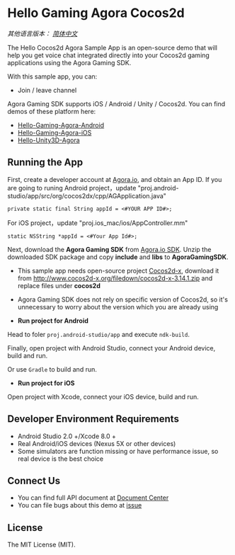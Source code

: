 # Hello Gaming Agora Cocos2d

*其他语言版本： [简体中文](README.md)*

The Hello Cocos2d Agora Sample App is an open-source demo that will help you get voice chat integrated directly into your Cocos2d gaming applications using the Agora Gaming SDK.

With this sample app, you can:

- Join / leave channel

Agora Gaming SDK supports iOS / Android / Unity / Cocos2d. You can find demos of these platform here:

- [Hello-Gaming-Agora-Android](https://github.com/AgoraIO/Hello-Gaming-Agora-Android)
- [Hello-Gaming-Agora-iOS](https://github.com/AgoraIO/Hello-Gaming-Agora-iOS)
- [Hello-Unity3D-Agora](https://github.com/AgoraIO/Hello-Unity3D-Agora)

## Running the App
First, create a developer account at [Agora.io](https://dashboard.agora.io/signin/), and obtain an App ID. If you are going to runing Android project，update "proj.android-studio/app/src/org/cocos2dx/cpp/AGApplication.java"

```
private static final String appId = <#YOUR APP ID#>;
```

For iOS project，update "proj.ios_mac/ios/AppController.mm"

```
static NSString *appId = <#Your App Id#>;
```

Next, download the **Agora Gaming SDK** from [Agora.io SDK](https://www.agora.io/en/download/). Unzip the downloaded SDK package and copy **include** and **libs** to **AgoraGamingSDK**.

- This sample app needs open-source project [Cocos2d-x](http://www.cocos2d-x.org/), download it from http://www.cocos2d-x.org/filedown/cocos2d-x-3.14.1.zip and replace files under **cocos2d**
- Agora Gaming SDK does not rely on specific version of Cocos2d, so it's unnecessary to worry about the version which you are already using 

- **Run project for Android**

Head to foler `proj.android-studio/app` and execute `ndk-build`.

Finally, open project with Android Studio, connect your Android device, build and run.

Or use `Gradle` to build and run.

- **Run project for iOS**

Open project with Xcode, connect your iOS device, build and run.

## Developer Environment Requirements
- Android Studio 2.0 +/Xcode 8.0 +
- Real Android/iOS devices (Nexus 5X or other devices)
- Some simulators are function missing or have performance issue, so real device is the best choice

## Connect Us

- You can find full API document at [Document Center](https://docs.agora.io/en/)
- You can file bugs about this demo at [issue](https://github.com/AgoraIO/Hello-Cocos2d-Agora/issues)

## License

The MIT License (MIT).


